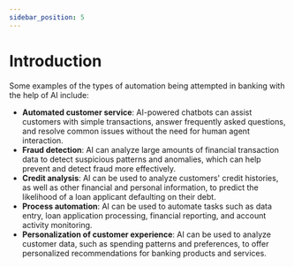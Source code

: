 ```yaml
---
sidebar_position: 5
---
```


# Introduction

Some examples of the types of automation being attempted in banking with the help of AI include:

* **Automated customer service**: AI-powered chatbots can assist customers with simple transactions, answer frequently asked questions, and resolve common issues without the need for human agent interaction.
* **Fraud detection**: AI can analyze large amounts of financial transaction data to detect suspicious patterns and anomalies, which can help prevent and detect fraud more effectively.
* **Credit analysis**: AI can be used to analyze customers' credit histories, as well as other financial and personal information, to predict the likelihood of a loan applicant defaulting on their debt.
* **Process automation**: AI can be used to automate tasks such as data entry, loan application processing, financial reporting, and account activity monitoring.
* **Personalization of customer experience**: AI can be used to analyze customer data, such as spending patterns and preferences, to offer personalized recommendations for banking products and services.

